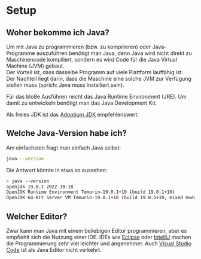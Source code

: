 # Setup
## Woher bekomme ich Java?
Um mit Java zu programmieren (bzw. zu kompilieren) oder Java-Programme auszuführen benötigt man Java, denn Java wird nicht direkt zu Maschinencode kompiliert, sondern es wird Code für die Java Virtual Machine (JVM) gebaut.  
Der Vorteil ist, dass dasselbe Programm auf viele Plattform lauffähig ist.  
Der Nachteil liegt darin, dass die Maschine eine solche JVM zur Verfügung stellen muss (sprich: Java muss installiert sein).

Für das bloße Ausführen reicht das Java Runtime Environment (JRE). Um damit zu entwickeln benötigt man das Java Development Kit.  

Als freies JDK ist das [Adoptium JDK](https://adoptium.net) empfehlenswert.

## Welche Java-Version habe ich?
Am einfachsten fragt man einfach Java selbst:
```bash
java --version
```

Die Antwort könnte in etwa so aussehen:
```bash
> java --version
openjdk 19.0.1 2022-10-18
OpenJDK Runtime Environment Temurin-19.0.1+10 (build 19.0.1+10)
OpenJDK 64-Bit Server VM Temurin-19.0.1+10 (build 19.0.1+10, mixed mode)
```

## Welcher Editor?
Zwar kann man Java mit einem beliebigen Editor programmieren, aber es empfiehlt sich die Nutzung einer IDE. IDEs wie [Eclipse](https://www.eclipse.org/) oder [IntelliJ](https://www.jetbrains.com/de-de/idea/) machen die Programmierung sehr viel leichter und angenehmer. Auch [Visual Studio Code](https://code.visualstudio.com) ist als Java Editor nicht verkehrt.